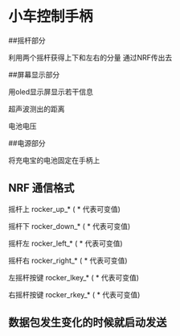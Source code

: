 # 小车控制手柄

##摇杆部分

利用两个摇杆获得上下和左右的分量
通过NRF传出去

##屏幕显示部分

用oled显示屏显示若干信息 

超声波测出的距离

电池电压

##电源部分 

将充电宝的电池固定在手柄上

## NRF 通信格式

摇杆上  rocker_up_*  ( * 代表可变值)

摇杆下  rocker_down_*  ( * 代表可变值)

摇杆左  rocker_left_*  ( * 代表可变值)

摇杆右  rocker_right_*  ( * 代表可变值)

左摇杆按键 rocker_lkey_* ( * 代表可变值)

右摇杆按键 rocker_rkey_* ( * 代表可变值)

## 数据包发生变化的时候就启动发送







### 

